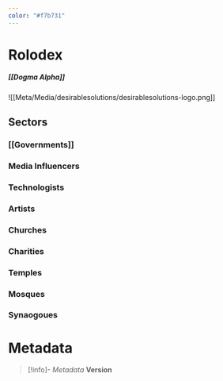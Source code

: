 ```yaml
---
color: "#f7b731"
---
```

# Rolodex 
##### [[Dogma Alpha]]

![[Meta/Media/desirablesolutions/desirablesolutions-logo.png]]

## Sectors
### [[Governments]]
### Media Influencers
### Technologists
### Artists
### Churches
### Charities
### Temples
### Mosques
### Synaogoues 


# Metadata
> [!info]- *Metadata*
> **Version**
